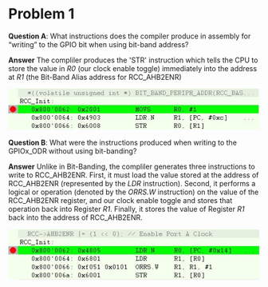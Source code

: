 # Problem 1
**Question A**: What instructions does the compiler produce in assembly for “writing” to the GPIO bit when using bit-band address?  

**Answer** The compliler produces the 'STR' instruction which tells the CPU to store the value in *R0* (our clock enable toggle) immediately into the address at *R1* (the Bit-Band Alias address for RCC_AHB2ENR)

<p align="center">
  <img src="https://github.com/dendsl/embsys310/blob/main/assignment04/project_bit_band/debug_bit_band.JPG">
</p>

**Question B**: What were the instructions produced when writing to the GPIOx_ODR without using bit-banding?  

**Answer** Unlike in Bit-Banding, the compliler generates three instructions to write to RCC_AHB2ENR. First, it must load the value stored at the address of RCC_AHB2ENR (represented by the *LDR* instruction). Second, it performs a logical or operation (denoted by the *ORRS.W* instruction) on the value of the RCC_AHB2ENR register, and our clock enable toggle and stores that operation back into Register *R1*. Finally, it stores the value of Register *R1* back into the address of RCC_AHB2ENR.

<p align="center">
  <img src="https://github.com/dendsl/embsys310/blob/main/assignment04/project_bit_band/debug_register_manipulation.JPG">
</p>

